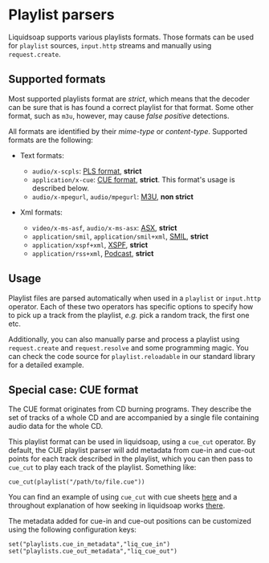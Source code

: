 Playlist parsers
================

Liquidsoap supports various playlists formats. Those formats can be used
for `playlist` sources, `input.http` streams and manually using `request.create`.

Supported formats
-----------------
Most supported playlists format are *strict*, which means that the decoder can be sure
that is has found a correct playlist for that format. Some other format, such as `m3u`,
however, may cause *false positive* detections.

All formats are identified by their *mime-type* or *content-type*. Supported formats are the following:

* Text formats:
  * `audio/x-scpls`: [PLS format](http://en.wikipedia.org/wiki/PLS_%28file_format%29), **strict**
  * `application/x-cue`: [CUE format](http://en.wikipedia.org/wiki/.cue), **strict**. This format's usage is described below.
  * `audio/x-mpegurl`, `audio/mpegurl`: [M3U](http://en.wikipedia.org/wiki/M3u), **non strict**

* Xml formats:
  * `video/x-ms-asf`, `audio/x-ms-asx`: [ASX](http://en.wikipedia.org/wiki/Advanced_Stream_Redirector), **strict**
  * `application/smil`, `application/smil+xml`, [SMIL](http://en.wikipedia.org/wiki/Synchronized_Multimedia_Integration_Language), **strict**
  * `application/xspf+xml`, [XSPF](http://en.wikipedia.org/wiki/Xspf), **strict**
  * `application/rss+xml`, [Podcast](http://en.wikipedia.org/wiki/Podcast), **strict**

Usage
-----
Playlist files are parsed automatically when used in a `playlist` or `input.http` operator. Each of 
these two operators has specific options to specify how to pick up a track from the playlist, *e.g.*
pick a random track, the first one etc.

Additionally, you can also manually parse and process a playlist using `request.create` and `request.resolve`
and some programming magic. You can check the code source for `playlist.reloadable` in our standard library 
for a detailed example.

Special case: CUE format
------------------------
The CUE format originates from CD burning programs. They describe the set of tracks of a whole CD and
are accompanied by a single file containing audio data for the whole CD.

This playlist format can be used in liquidsoap, using a `cue_cut` operator. By default, the CUE playlist
parser will add metadata from cue-in and cue-out points for each track described in the playlist, which
you can then pass to `cue_cut` to play each track of the playlist. Something like:

```
cue_cut(playlist("/path/to/file.cue"))
```

You can find an example of using `cue_cut` with cue sheets [here](split-cue.html) and a throughout
explanation of how seeking in liquidsoap works [there](seek.html).

The metadata added for cue-in and cue-out positions can be customized using the following
configuration keys:

```
set("playlists.cue_in_metadata","liq_cue_in")
set("playlists.cue_out_metadata","liq_cue_out")
```


